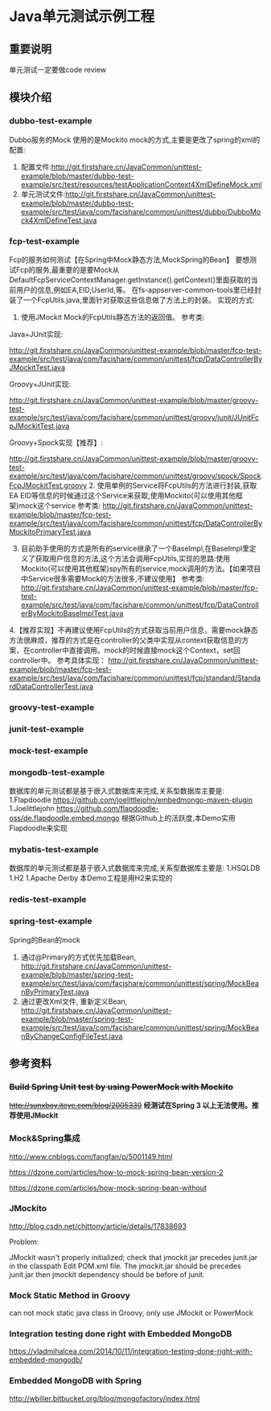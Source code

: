 # Java单元测试示例工程
## 重要说明
单元测试一定要做code review
## 模块介绍
### dubbo-test-example
Dubbo服务的Mock
使用的是Mockito mock的方式,主要是更改了spring的xml的配置:
1. 配置文件:http://git.firstshare.cn/JavaCommon/unittest-example/blob/master/dubbo-test-example/src/test/resources/testApplicationContext4XmlDefineMock.xml 
2. 单元测试文件:http://git.firstshare.cn/JavaCommon/unittest-example/blob/master/dubbo-test-example/src/test/java/com/facishare/common/unittest/dubbo/DubboMock4XmlDefineTest.java

### fcp-test-example
Fcp的服务如何测试【在Spring中Mock静态方法,MockSpring的Bean】
要想测试Fcp的服务,最重要的是要Mock从DefaultFcpServiceContextManager.getInstance().getContext()里面获取的当前用户的信息,例如EA,EID,UserId,等。
在fs-appserver-common-tools里已经封装了一个FcpUtils.java,里面针对获取这些信息做了方法上的封装。
实现的方式:
1. 使用JMockit Mock的FcpUtils静态方法的返回值。
参考类:

Java+JUnit实现:

http://git.firstshare.cn/JavaCommon/unittest-example/blob/master/fcp-test-example/src/test/java/com/facishare/common/unittest/fcp/DataControllerByJMockitTest.java

Groovy+JUnit实现:

http://git.firstshare.cn/JavaCommon/unittest-example/blob/master/groovy-test-example/src/test/java/com/facishare/common/unittest/groovy/junit/JUnitFcpJMockitTest.java

Groovy+Spock实现【推荐】:

http://git.firstshare.cn/JavaCommon/unittest-example/blob/master/groovy-test-example/src/test/java/com/facishare/common/unittest/groovy/spock/SpockFcpJMockitTest.groovy
2. 使用单例的Service将FcpUtils的方法进行封装,获取EA EID等信息的时候通过这个Service来获取,使用Mockito(可以使用其他框架)mock这个service
参考类:
http://git.firstshare.cn/JavaCommon/unittest-example/blob/master/fcp-test-example/src/test/java/com/facishare/common/unittest/fcp/DataControllerByMockitoPrimaryTest.java

3. 目前助手使用的方式是所有的service继承了一个BaseImpl,在BaseImpl里定义了获取用户信息的方法,这个方法会调用FcpUtils,实现的思路:使用Mockito(可以使用其他框架)spy所有的service,mock调用的方法。【如果项目中Service很多需要Mock的方法很多,不建议使用】
参考类:
http://git.firstshare.cn/JavaCommon/unittest-example/blob/master/fcp-test-example/src/test/java/com/facishare/common/unittest/fcp/DataControllerByMockitoBaseImplTest.java

4.【推荐实现】不再建议使用FcpUtils的方式获取当前用户信息，需要mock静态方法很麻烦，推荐的方式是在controller的父类中实现从context获取信息的方案，在controller中直接调用。mock的时候直接mock这个Context，set回controller中。
参考具体实现：
http://git.firstshare.cn/JavaCommon/unittest-example/blob/master/fcp-test-example/src/test/java/com/facishare/common/unittest/fcp/standard/StandardDataControllerTest.java

### groovy-test-example
### junit-test-example
### mock-test-example
### mongodb-test-example
数据库的单元测试都是基于嵌入式数据库来完成,关系型数据库主要是:
1.Flapdoodle <https://github.com/joelittlejohn/embedmongo-maven-plugin>
1.Joelittlejohn <https://github.com/flapdoodle-oss/de.flapdoodle.embed.mongo>
根据Github上的活跃度,本Demo实用Flapdoodle来实现

### mybatis-test-example
数据库的单元测试都是基于嵌入式数据库来完成,关系型数据库主要是:
1.HSQLDB
1.H2
1.Apache Derby
本Demo工程是用H2来实现的

### redis-test-example
### spring-test-example
Spring的Bean的mock
1. 通过@Primary的方式优先加载Bean, http://git.firstshare.cn/JavaCommon/unittest-example/blob/master/spring-test-example/src/test/java/com/facishare/common/unittest/spring/MockBeanByPrimaryTest.java
2. 通过更改Xml文件, 重新定义Bean, http://git.firstshare.cn/JavaCommon/unittest-example/blob/master/spring-test-example/src/test/java/com/facishare/common/unittest/spring/MockBeanByChangeConfigFileTest.java

## 参考资料
### ~~Build Spring Unit test by using PowerMock with Mockito~~
 ~~http://sunxboy.iteye.com/blog/2005330~~ **经测试在Spring 3 以上无法使用。推荐使用JMockit**
 
### Mock&Spring集成
http://www.cnblogs.com/fangfan/p/5001149.html

https://dzone.com/articles/how-to-mock-spring-bean-version-2

https://dzone.com/articles/how-mock-spring-bean-without

### JMockito
 http://blog.csdn.net/chjttony/article/details/17838693
 
 Problem:
 
 JMockit wasn't properly initialized; check that jmockit.jar precedes junit.jar in the classpath 
 Edit POM.xml file. The jmockit.jar should be precedes junit.jar then jmockit dependency should be before of junit.
 
### Mock Static Method in Groovy
  can not mock static java class in Groovy, only use JMockit or PowerMock

### Integration testing done right with Embedded MongoDB 
https://vladmihalcea.com/2014/10/11/integration-testing-done-right-with-embedded-mongodb/

### Embedded MongoDB with Spring 
http://wbiller.bitbucket.org/blog/mongofactory/index.html
